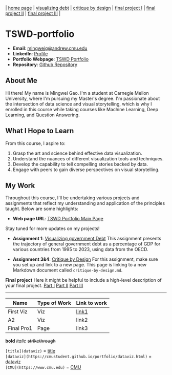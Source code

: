 | [home page](https://mingweig.github.io/TSWD-Portfolio-Mingwei_Gao/) | [visualizing debt](visualizing-government-debt.md) | [critique by design](critique-by-design.md) | [final project I](final-project-part-one.md) | [final project II](final-project-part-two.md) | [final project III](final-project-part-three.md) |

# TSWD-portfolio

- **Email**: [mingweig@andrew.cmu.edu](mailto:mingweig@andrew.cmu.edu)
- **LinkedIn**: [Profile](https://www.linkedin.com/in/mingwei-gao-/)
- **Portfolio Webpage**: [TSWD Portfolio](https://mingweig.github.io/TSWD-Portfolio-Mingwei_Gao/)
- **Repository**: [Github Repository](https://github.com/mingweig/TSWD-Portfolio-Mingwei_Gao)

## About Me

Hi there! My name is Mingwei Gao. I'm a student at Carnegie Mellon University, where I'm pursuing my Master's degree. I'm passionate about the intersection of data science and visual storytelling, which is why I enrolled in this course while taking courses like Machine Learning, Deep Learning, and Question Answering.

## What I Hope to Learn

From this course, I aspire to:
1. Grasp the art and science behind effective data visualization.
2. Understand the nuances of different visualization tools and techniques.
3. Develop the capability to tell compelling stories backed by data.
4. Engage with peers to gain diverse perspectives on visual storytelling.

## My Work
Throughout this course, I'll be undertaking various projects and assignments that reflect my understanding and application of the principles taught. Below are some highlights:

- **Web page URL**: [TSWD Portfolio Main Page](https://mingweig.github.io/TSWD-Portfolio-Mingwei_Gao/)


Stay tuned for more updates on my projects!

- **Assignment 1**: [Visualizing government Debt](visualizing-government-debt.md)
  This assignment presents the trajectory of general government debt as a percentage of GDP for various countries from 1995 to 2023, using data from the OECD.

- **Assignment 3&4**: [Critique by Design](critique-by-design.md)
For this assignment, make sure you set up and link to a new page.  This page is linking to a new Markdown document called `critique-by-design.md`.  

**Final project**
Here it might be helpful to include a high-level description of your final project. 
[Part I](final-project-part-one.md)
[Part II](final-project-part-two.md)
[Part III](final-project-part-three.md)

---

| Name         | Type of Work | Link to work          |
|--------------|--------------|-----------------------|
| First Viz    | Viz          | [link1](first-viz.md) |
| A2           | Viz          | link2                 |
| Final Pro1   | Page         | link3                 |


**bold** *italic* ~~strikethrough~~ 

`[title](dataviz)` = [title](dataviz)  
`[dataviz](https://cmustudent.github.io/portfolio/dataviz.html)` = [dataviz](https://cmustudent.github.io/portfolio/dataviz.html)  
`[CMU](https://www.cmu.edu)` = [CMU](https://www.cmu.edu)   

